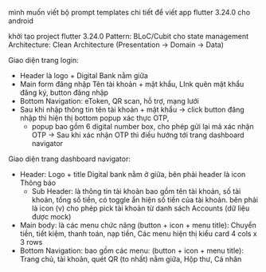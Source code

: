 mình muốn viết bộ prompt templates chi tiết để viết app flutter 3.24.0 cho android 

khởi tạo project flutter 3.24.0 Pattern: BLoC/Cubit cho state management Architecture: Clean Architecture (Presentation → Domain → Data) 

Giao diện trang login: 
- Header là logo + Digital Bank nằm giữa 
- Main form đăng nhập Tên tài khoản + mật khẩu, LInk quên mật khẩu đăng ký, button đăng nhập 
- Bottom Navigation: eToken, QR scan, hỗ trợ, mạng lưới 
- Sau khi nhập thông tin tên tài khoản + mật khẩu -> click button đăng nhập thì hiện thị bottom popup xác thực OTP, 
    - popup bao gồm 6 digital number box, cho phép gửi lại mã xác nhận OTP -> Sau khi xác nhận OTP thì điều hướng tới trang dashboard navigator 
    
Giao diện trang dashboard navigator: 
- Header: Logo + title Digital bank nằm ở giữa, bên phải header là icon Thông báo 
    - Sub Header: là thông tin tài khoản bao gồm tên tài khoản, số tài khoản, tổng số tiền, có toggle ẩn hiện số tiền của tài khoản. bên phải là icon (v) cho phép pick tài khoản từ danh sách Accounts (dữ liệu được mock) 
- Main body: là các menu chức năng (button + icon + menu title): Chuyển tiền, tiết kiệm, thanh toán, nạp tiền, Các menu hiện thị kiểu card 4 cols x 3 rows 
- Bottom Navigation: bao gồm các menu: (button + icon + menu title): Trang chủ, tài khoản, quét QR (to nhất) nằm giữa, Hộp thư, Cá nhân